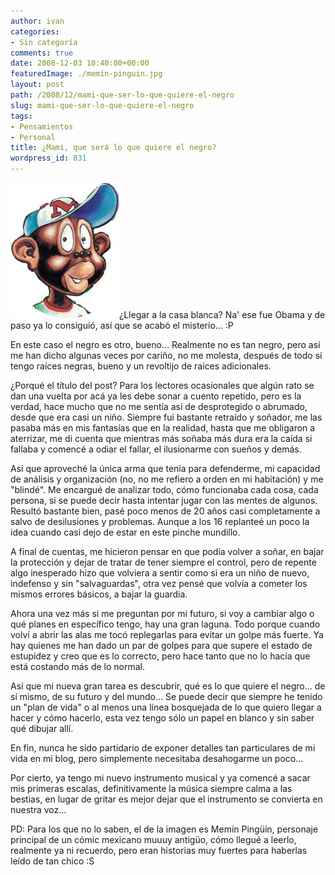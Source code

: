 ```yaml
---
author: ivan
categories:
- Sin categoría
comments: true
date: 2008-12-03 10:40:00+00:00
featuredImage: ./memin-pinguin.jpg
layout: post
path: /2008/12/mami-que-ser-lo-que-quiere-el-negro
slug: mami-que-ser-lo-que-quiere-el-negro
tags:
- Pensamientos
- Personal
title: ¿Mami, que será lo que quiere el negro?
wordpress_id: 831
---
```


[![](./memin-pinguin.jpg)](http://3.bp.blogspot.com/_T2UWuNJg3dQ/STYhxMQybqI/AAAAAAAABNg/WD8h9IV4Q5U/s1600-h/memin-pinguin.jpg)¿Llegar a la casa blanca? Na' ese fue Obama y de paso ya lo consiguió, así que se acabó el misterio... :P

En este caso el negro es otro, bueno... Realmente no es tan negro, pero así me han dicho algunas veces por cariño, no me molesta, después de todo sí tengo raíces negras, bueno y un revoltijo de raíces adicionales.

¿Porqué el título del post? Para los lectores ocasionales que algún rato se dan una vuelta por acá ya les debe sonar a cuento repetido, pero es la verdad, hace mucho que no me sentía así de desprotegido o abrumado, desde que era casi un niño. Siempre fui bastante retraído y soñador, me las pasaba más en mis fantasías que en la realidad, hasta que me obligaron a aterrizar, me di cuenta que mientras más soñaba más dura era la caída si fallaba y comencé a odiar el fallar, el ilusionarme con sueños y demás.

Así que aproveché la única arma que tenía para defenderme, mi capacidad de análisis y organización (no, no me refiero a orden en mi habitación) y me "blindé". Me encargué de analizar todo, cómo funcionaba cada cosa, cada persona, si se puede decir hasta intentar jugar con las mentes de algunos. Resultó bastante bien, pasé poco menos de 20 años casi completamente a salvo de desilusiones y problemas. Aunque a los 16 replanteé un poco la idea cuando casi dejo de estar en este pinche mundillo.

A final de cuentas, me hicieron pensar en que podía volver a soñar, en bajar la protección y dejar de tratar de tener siempre el control, pero de repente algo inesperado hizo que volviera a sentir como si era un niño de nuevo, indefenso y sin "salvaguardas", otra vez pensé que volvía a cometer los mismos errores básicos, a bajar la guardia.

Ahora una vez más si me preguntan por mi futuro, si voy a cambiar algo o qué planes en específico tengo, hay una gran laguna. Todo porque cuando volví a abrir las alas me tocó replegarlas para evitar un golpe más fuerte. Ya hay quienes me han dado un par de golpes para que supere el estado de estupidez y creo que es lo correcto, pero hace tanto que no lo hacía que está costando más de lo normal.

Así que mi nueva gran tarea es descubrir, qué es lo que quiere el negro... de sí mismo, de su futuro y del mundo... Se puede decir que siempre he tenido un "plan de vida" o al menos una línea bosquejada de lo que quiero llegar a hacer y cómo hacerlo, esta vez tengo sólo un papel en blanco y sin saber qué dibujar allí.

En fin, nunca he sido partidario de exponer detalles tan particulares de mi vida en mi blog, pero simplemente necesitaba desahogarme un poco...

Por cierto, ya tengo mi nuevo instrumento musical y ya comencé a sacar mis primeras escalas, definitivamente la música siempre calma a las bestias, en lugar de gritar es mejor dejar que el instrumento se convierta en nuestra voz...

PD: Para los que no lo saben, el de la imagen es Memín Pingüín, personaje principal de un cómic mexicano muuuy antigüo, cómo llegué a leerlo, realmente ya ni recuerdo, pero eran historias muy fuertes para haberlas leído de tan chico :S